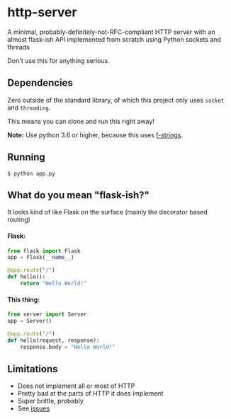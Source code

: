 # http-server

A minimal, probably-definitely-not-RFC-compliant HTTP server with an almost
flask-ish API implemented from scratch using Python sockets and threads

Don't use this for anything serious.

## Dependencies
Zero outside of the standard library, of which this project only uses `socket` and `threading`.

This means you can clone and run this right away!

**Note:** Use python 3.6 or higher, because this uses [f-strings](https://www.python.org/dev/peps/pep-0498/).

## Running
```
$ python app.py
```

## What do you mean "flask-ish?"
It looks kind of like Flask on the surface (mainly the decorator based routing)

#### Flask:
```python
from flask import Flask
app = Flask(__name__)

@app.route("/")
def hello():
    return "Hello World!"
```

#### This thing:
```python
from server import Server
app = Server()

@app.route("/")
def hello(request, response):
    response.body = "Hello World!"
```

## Limitations
* Does not implement all or most of HTTP
* Pretty bad at the parts of HTTP it does implement
* Super brittle, probably
* See [issues](https://github.com/veggiedefender/http-server/issues)
